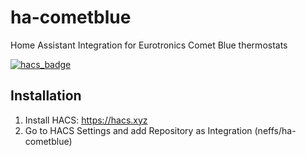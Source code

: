 # ha-cometblue
Home Assistant Integration for Eurotronics Comet Blue thermostats

[![hacs_badge](https://img.shields.io/badge/HACS-Custom-orange.svg?style=for-the-badge)](https://github.com/custom-components/hacs)

## Installation

1. Install HACS: https://hacs.xyz
2. Go to HACS Settings and add Repository as Integration (neffs/ha-cometblue)
